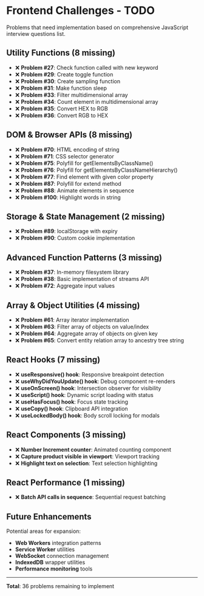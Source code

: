 # Frontend Challenges - TODO

Problems that need implementation based on comprehensive JavaScript interview questions list.

## Utility Functions (8 missing)

- ❌ **Problem #27**: Check function called with new keyword
- ❌ **Problem #29**: Create toggle function
- ❌ **Problem #30**: Create sampling function  
- ❌ **Problem #31**: Make function sleep
- ❌ **Problem #33**: Filter multidimensional array
- ❌ **Problem #34**: Count element in multidimensional array
- ❌ **Problem #35**: Convert HEX to RGB
- ❌ **Problem #36**: Convert RGB to HEX

## DOM & Browser APIs (8 missing)

- ❌ **Problem #70**: HTML encoding of string
- ❌ **Problem #71**: CSS selector generator
- ❌ **Problem #75**: Polyfill for getElementsByClassName()
- ❌ **Problem #76**: Polyfill for getElementsByClassNameHierarchy()
- ❌ **Problem #77**: Find element with given color property
- ❌ **Problem #87**: Polyfill for extend method
- ❌ **Problem #88**: Animate elements in sequence
- ❌ **Problem #100**: Highlight words in string

## Storage & State Management (2 missing)

- ❌ **Problem #89**: localStorage with expiry
- ❌ **Problem #90**: Custom cookie implementation

## Advanced Function Patterns (3 missing)

- ❌ **Problem #37**: In-memory filesystem library
- ❌ **Problem #38**: Basic implementation of streams API
- ❌ **Problem #72**: Aggregate input values

## Array & Object Utilities (4 missing)

- ❌ **Problem #61**: Array iterator implementation
- ❌ **Problem #63**: Filter array of objects on value/index
- ❌ **Problem #64**: Aggregate array of objects on given key
- ❌ **Problem #65**: Convert entity relation array to ancestry tree string

## React Hooks (7 missing)

- ❌ **useResponsive() hook**: Responsive breakpoint detection
- ❌ **useWhyDidYouUpdate() hook**: Debug component re-renders
- ❌ **useOnScreen() hook**: Intersection observer for visibility
- ❌ **useScript() hook**: Dynamic script loading with status
- ❌ **useHasFocus() hook**: Focus state tracking
- ❌ **useCopy() hook**: Clipboard API integration
- ❌ **useLockedBody() hook**: Body scroll locking for modals

## React Components (3 missing)

- ❌ **Number Increment counter**: Animated counting component
- ❌ **Capture product visible in viewport**: Viewport tracking
- ❌ **Highlight text on selection**: Text selection highlighting

## React Performance (1 missing)

- ❌ **Batch API calls in sequence**: Sequential request batching

## Future Enhancements

Potential areas for expansion:
- **Web Workers** integration patterns
- **Service Worker** utilities
- **WebSocket** connection management
- **IndexedDB** wrapper utilities
- **Performance monitoring** tools

---

**Total**: 36 problems remaining to implement